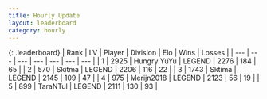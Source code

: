 ```yaml
---
title: Hourly Update
layout: leaderboard
category: hourly
---
```


{: .leaderboard}
| Rank | LV | Player | Division | Elo | Wins | Losses |
| --- | --- | --- | --- | --- | --- | --- |
| <span data-change="0">1</span> | 2925 | <span title="ID: 164871">Hungry YuYu</span> | LEGEND | <span data-change="2">2276</span> | <span data-change="1">184</span> | <span data-change="0">65</span> |
| <span data-change="0">2</span> | 570 | <span title="ID: 402846">Skitma</span> | LEGEND | <span data-change="0">2206</span> | <span data-change="0">116</span> | <span data-change="0">22</span> |
| <span data-change="0">3</span> | 1743 | <span title="ID: 353063">Sktima</span> | LEGEND | <span data-change="0">2145</span> | <span data-change="0">109</span> | <span data-change="0">47</span> |
| <span data-change="1">4</span> | 975 | <span title="ID: 489101">Merijn2018</span> | LEGEND | <span data-change="18">2123</span> | <span data-change="3">56</span> | <span data-change="0">19</span> |
| <span data-change="-1">5</span> | 899 | <span title="ID: 285323">TaraNTul</span> | LEGEND | <span data-change="0">2111</span> | <span data-change="0">130</span> | <span data-change="0">93</span> |
